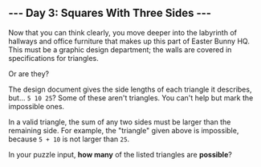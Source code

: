 ## --- Day 3: Squares With Three Sides ---
Now that you can think clearly, you move deeper into the labyrinth of hallways and office furniture that makes up this part of Easter Bunny HQ. This must be a graphic design department; the walls are covered in specifications for triangles.
 
Or are they?
 
The design document gives the side lengths of each triangle it describes, but... `5 10 25`? Some of these aren't triangles. You can't help but mark the impossible ones.
 
In a valid triangle, the sum of any two sides must be larger than the remaining side. For example, the "triangle" given above is impossible<!--- Unless it's on a sphere! -->, because `5 + 10` is not larger than `25`.
 
In your puzzle input, **how many** of the listed triangles are **possible**?
 